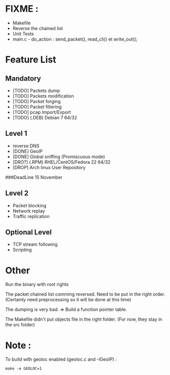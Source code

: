 
# FIXME :
- Makefile
- Reverse the chained list
- Unit Tests
- main.c - do_action : send_packet(), read_cli() et write_out();

# Feature List

## Mandatory
- [TODO] Packets dump
- [TODO] Packets modification
- [TODO] Packet forging
- [TODO] Packet filtering
- [TODO] pcap Import/Export
- [TODO] (.DEB) Debian 7 64/32

## Level 1
- reverse DNS
- [DONE] GeoIP
- [DONE] Global sniffing (Promiscuous mode)
- [DRO?] (.RPM) RHEL/CentOS/Fedora 22 64/32
- [DROP] Arch linux User Repository

###DeadLine 15 November

## Level 2
- Packet blocking
- Network replay
- Traffic replication

## Optional Level
- TCP stream following
- Scripting

# Other
Run the binary with root rights

The packet chained list comming reversed. Need to be put in the right order.
(Certainly need preprocessing so it will be done at this time)

The dumping is very bad.
=> Build a function pointer table.

The Makefile didn't put objects file in the right folder.
(For now, they stay in the src folder)

# Note :

To build with geoloc enabled (geoloc.c and -lGeoIP) :

```shell
make -e GEOLOC=1
```
